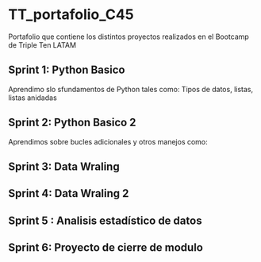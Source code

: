 # TT_portafolio_C45
Portafolio que contiene los distintos proyectos realizados en el Bootcamp de Triple Ten LATAM
## Sprint 1: Python Basico
Aprendimo slo sfundamentos de Python tales como:
Tipos de datos, listas, listas anidadas
## Sprint 2: Python Basico 2
Aprendimos sobre bucles adicionales y otros manejos como:
## Sprint 3: Data Wraling 

## Sprint 4: Data Wraling 2

## Sprint 5 : Analisis estadístico de datos

## Sprint 6: Proyecto de cierre de modulo 

